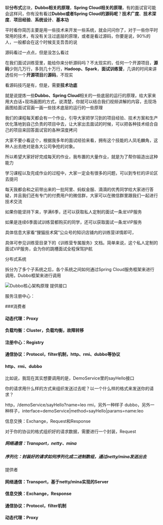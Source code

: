 聊**分布式**这块，**Dubbo相关的原理**，**Spring Cloud相关的原理**，有的面试官可能会这样问，你有没有看过**Dubbo或者Spring Cloud的源码呢**？**技术广度**、**技术深度**、**项目经验**、**系统设计**、**基本功**

平时看你简历主要是用一些技术来开发一些系统，就会问问你了，对于一些你平时常用的技术，有没有关注过底层的原理，或者是看过源码，你要是说，90%的人，一般都会在这个时候支支吾吾的说

源码看过一点点，但是没怎么看过

在我们面试训练营里，能给你来分析源码吗？不太现实的，任何一个开源项目，**源码**少则几万行，多则几十万行，**Hadoop、Spark**，**面试训练营**，几讲的时间来讲透任何一个**开源项目**的**源码**，不现实

看源码技巧是有，但是，需要**技术功底**

就是说提炼一些**Dubbo、Spring Cloud**相关的一些底层的运行的原理，给大家来用大白话+现场画图的方式，说清楚，你就可以结合我们视频讲解的内容，去现场画图给面试官画一画一些技术底层的运行的一些原理


我们的课程每天都会有一个作业，引导大家把学习到的项目经验、技术方案和生产优化落地到自己负责的项目中去，让大家出去面试的时候，可以把各种技术结合自己的项目来回答面试官的各种深度拷问

大家不要小看这个，根据我多年的面试经验来看，拥有这个技能的人凤毛麟角，这种人出去绝对是各大公司争抢的对象。

所以希望大家好好完成每天的作业，我布置的大量作业，就是为了帮你锻造出这种能力

学习课程以及完成作业的过程中，大家一定会有很多的问题，可以到专栏的评论区去提问

每天我都会和之前带出来的一批阿里、蚂蚁金服、滴滴的优秀同学给大家进行答疑，并且我们还有专门的付费用户的微信群，大家可以在微信群里跟我们一起进行技术交流

如果你能坚持下来，学满6季，还可以获取私人定制的面试一条龙VIP服务

如果是连续6季面试训练营都购买的同学，还可以获取面试一条龙VIP服务

具体信息大家看“狸猫技术窝”公众号的知识店铺内的训练营详情即可，

具体可参见训练营目录下的《训练营专属服务》文档。简单来说，这个私人定制的面试VIP服务，会为你的跳槽面试全程保驾护航




分布式系统

拆分为了多个子系统之后，各个系统之间如何通过Spring Cloud服务框架来进行调用，Dubbo框架来进行调用

![Dubbo核心架构原理](../../docs/distributed-system/images/dubbo-framework-principle.png)
提供接口

服务注册中心：

###消费者

#### 动态代理：Proxy
#### 负载均衡：Cluster，负载均衡，故障转移
#### 注册中心：Registry
#### 通信协议：Protocol，filter机制，http、rmi、dubbo等协议

#### http、rmi、dubbo

比如说，我现在其实想要调用的是，DemoService里的sayHello接口

你的请求用什么样的方式来组织发送过去呢？以一个什么样的格式来发送你的请求？

http，/demoService/sayHello?name=leo
rmi，另外一种样子
dubbo，另外一种样子，interface=demoService|method=sayHello|params=name:leo

信息交换：Exchange，Request和Response

对于你的协议的格式组织好的请求数据，需要进行一个封装，Request

##### 网络通信：Transport，netty、mina
##### 序列化：封装好的请求如何序列化成二进制数组，通过netty/mina发送出去

提供者

#### 网络通信：Transport，基于netty/mina实现的Server
#### 信息交换：Exchange，Response
#### 通信协议：Protocol，filter机制
#### 动态代理：Proxy
